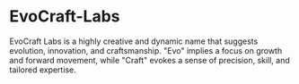 # EvoCraft-Labs
EvoCraft Labs is a highly creative and dynamic name that suggests evolution, innovation, and craftsmanship. "Evo" implies a focus on growth and forward movement, while "Craft" evokes a sense of precision, skill, and tailored expertise.
